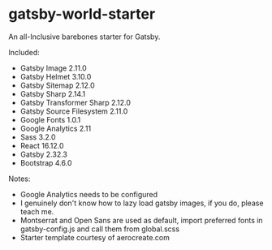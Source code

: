 # gatsby-world-starter
An all-Inclusive barebones starter for Gatsby.

Included:
* Gatsby Image 2.11.0
* Gatsby Helmet 3.10.0
* Gatsby Sitemap 2.12.0
* Gatsby Sharp 2.14.1
* Gatsby Transformer Sharp 2.12.0
* Gatsby Source Filesystem 2.11.0
* Google Fonts 1.0.1
* Google Analytics 2.11
* Sass 3.2.0
* React 16.12.0
* Gatsby 2.32.3
* Bootstrap 4.6.0

Notes:
* Google Analytics needs to be configured
* I genuinely don't know how to lazy load gatsby images, if you do, please teach me.
* Montserrat and Open Sans are used as default, import preferred fonts in gatsby-config.js and call them from global.scss
* Starter template courtesy of aerocreate.com
